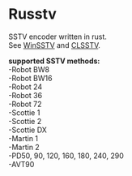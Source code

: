 # Russtv

SSTV encoder written in rust.  
See [WinSSTV](https://github.com/nymda/WinSSTV) and [CLSSTV](https://github.com/nymda/ClSSTV).  

**supported SSTV methods:**  
-Robot BW8  
-Robot BW16  
-Robot 24  
-Robot 36  
-Robot 72  
-Scottie 1  
-Scottie 2  
-Scottie DX  
-Martin 1  
-Martin 2  
-PD50, 90, 120, 160, 180, 240, 290  
-AVT90
